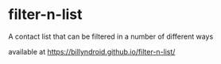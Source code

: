 # filter-n-list
A contact list that can be filtered in a number of different ways

available at https://billyndroid.github.io/filter-n-list/
